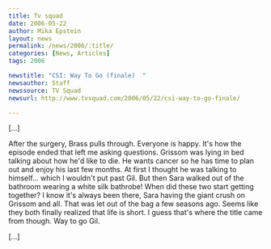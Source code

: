 ```yaml
---
title: Tv squad
date: 2006-05-22
author: Mika Epstein
layout: news
permalink: /news/2006/:title/
categories: [News, Articles]
tags: 2006

newstitle: "CSI: Way To Go (finale)  "
newsauthor: Staff  
newssource: TV Squad  
newsurl: http://www.tvsquad.com/2006/05/22/csi-way-to-go-finale/  

---
```


[...]

After the surgery, Brass pulls through. Everyone is happy. It's how the episode ended that left me asking questions. Grissom was lying in bed talking about how he'd like to die. He wants cancer so he has time to plan out and enjoy his last few months. At first I thought he was talking to himself... which I wouldn't put past Gil. But then Sara walked out of the bathroom wearing a white silk bathrobe! When did these two start getting together? I know it's always been there, Sara having the giant crush on Grissom and all. That was let out of the bag a few seasons ago. Seems like they both finally realized that life is short. I guess that's where the title came from though. Way to go Gil.

[...]  

